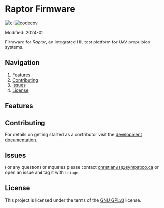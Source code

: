 # Raptor Firmware
[![ci](https://github.com/dronectl/raptor/actions/workflows/ci.yaml/badge.svg)](https://github.com/dronectl/raptor/actions/workflows/ci.yaml)
[![codecov](https://codecov.io/gh/dronectl/raptor/graph/badge.svg?token=F9WPLD2AP8)](https://codecov.io/gh/dronectl/raptor)

Modified: 2024-01

Firmware for *Raptor*, an integrated HIL test platform for UAV propulsion systems.

## Navigation
1. [Features](#features)
2. [Contributing](#contributing)
3. [Issues](#issues)
4. [License](#license)

## Features

## Contributing
For details on getting started as a contributor visit the [development documentation](/docs/dev.md).

## Issues
For any questions or inquiries please contact christian911@sympatico.ca or open an issue and tag it with `triage`.

## License
This project is licensed under the terms of the [GNU GPLv3](LICENSE) license.